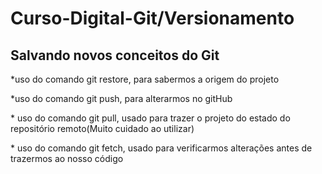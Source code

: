 # Curso-Digital-Git/Versionamento

## Salvando novos conceitos do Git

\*uso do comando git restore, para sabermos a origem do projeto

\*uso do comando git push, para alterarmos no gitHub

\* uso do comando git pull, usado para trazer o projeto do estado do repositório remoto(Muito cuidado ao utilizar)

\* uso do comando git fetch, usado para verificarmos alterações antes de trazermos ao nosso código
